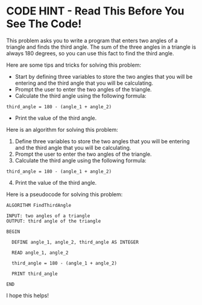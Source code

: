 # CODE HINT - Read This Before You See The Code!

This problem asks you to write a program that enters two angles of a triangle and finds the third angle. The sum of the three angles in a triangle is always 180 degrees, so you can use this fact to find the third angle.

Here are some tips and tricks for solving this problem:

* Start by defining three variables to store the two angles that you will be entering and the third angle that you will be calculating.
* Prompt the user to enter the two angles of the triangle.
* Calculate the third angle using the following formula:

```
third_angle = 180 - (angle_1 + angle_2)
```

* Print the value of the third angle.

Here is an algorithm for solving this problem:


1. Define three variables to store the two angles that you will be entering and the third angle that you will be calculating.
2. Prompt the user to enter the two angles of the triangle.
3. Calculate the third angle using the following formula:

```
third_angle = 180 - (angle_1 + angle_2)
```

4. Print the value of the third angle.

Here is a pseudocode for solving this problem:

```
ALGORITHM FindThirdAngle

INPUT: two angles of a triangle
OUTPUT: third angle of the triangle

BEGIN

  DEFINE angle_1, angle_2, third_angle AS INTEGER

  READ angle_1, angle_2

  third_angle = 180 - (angle_1 + angle_2)

  PRINT third_angle

END
```

I hope this helps!